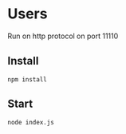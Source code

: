 # Users

Run on http protocol on port 11110

## Install 

```npm install```

## Start 

```node index.js```

